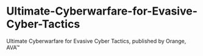 # Ultimate-Cyberwarfare-for-Evasive-Cyber-Tactics
Ultimate Cyberwarfare for Evasive Cyber Tactics, published by Orange, AVA™
